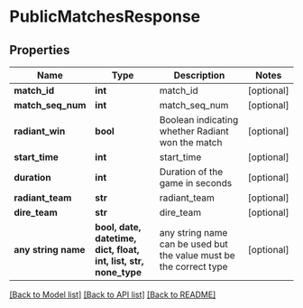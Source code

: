 # PublicMatchesResponse


## Properties
Name | Type | Description | Notes
------------ | ------------- | ------------- | -------------
**match_id** | **int** | match_id | [optional] 
**match_seq_num** | **int** | match_seq_num | [optional] 
**radiant_win** | **bool** | Boolean indicating whether Radiant won the match | [optional] 
**start_time** | **int** | start_time | [optional] 
**duration** | **int** | Duration of the game in seconds | [optional] 
**radiant_team** | **str** | radiant_team | [optional] 
**dire_team** | **str** | dire_team | [optional] 
**any string name** | **bool, date, datetime, dict, float, int, list, str, none_type** | any string name can be used but the value must be the correct type | [optional]

[[Back to Model list]](../README.md#documentation-for-models) [[Back to API list]](../README.md#documentation-for-api-endpoints) [[Back to README]](../README.md)


